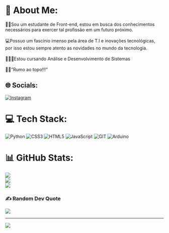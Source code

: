 # 💫 About Me:
👨‍💻Sou um estudante de Front-end, estou em busca dos conhecimentos necessários para exercer tal profissão em um futuro próximo.<br><br>💻Possuo um fascínio imenso pela área de T.I e inovações tecnológicas, <br>por isso  estou sempre atento as novidades no mundo da tecnologia. <br><br>👨🏼‍🎓Estou cursando Análise e Desenvolvimento de Sistemas<br><br>☝🏼"Rumo ao topo!!!"


## 🌐 Socials:
[![Instagram](https://img.shields.io/badge/Instagram-%23E4405F.svg?logo=Instagram&logoColor=white)](https://instagram.com/futuredevalex?igshid=MmVlMjlkMTBhMg==)

# 💻 Tech Stack:
![Python](https://img.shields.io/badge/python-3670A0?style=for-the-badge&logo=python&logoColor=ffdd54) ![CSS3](https://img.shields.io/badge/css3-%231572B6.svg?style=for-the-badge&logo=css3&logoColor=white) ![HTML5](https://img.shields.io/badge/html5-%23E34F26.svg?style=for-the-badge&logo=html5&logoColor=white) ![JavaScript](https://img.shields.io/badge/javascript-%23323330.svg?style=for-the-badge&logo=javascript&logoColor=%23F7DF1E)  ![GIT](https://img.shields.io/badge/Git-fc6d26?style=for-the-badge&logo=git&logoColor=white) ![Arduino](https://img.shields.io/badge/-Arduino-00979D?style=for-the-badge&logo=Arduino&logoColor=white)
# 📊 GitHub Stats:
![](https://github-readme-stats.vercel.app/api?username=Alex_Sousa&theme=dracula&hide_border=true&include_all_commits=false&count_private=false)<br/>
![](https://github-readme-streak-stats.herokuapp.com/?user=Alex_Sousa&theme=dracula&hide_border=true)<br/>
![](https://github-readme-stats.vercel.app/api/top-langs/?username=Alex_Sousa&theme=dracula&hide_border=true&include_all_commits=false&count_private=false&layout=compact)

### ✍️ Random Dev Quote
![](https://quotes-github-readme.vercel.app/api?type=horizontal&theme=tokyonight)

---
[![](https://visitcount.itsvg.in/api?id=Alex_Sousa&icon=2&color=3)](https://visitcount.itsvg.in)

<!-- Proudly created with GPRM ( https://gprm.itsvg.in ) -->
